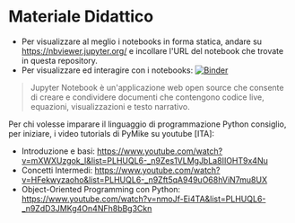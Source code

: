 # Materiale Didattico
- Per visualizzare al meglio i notebooks in forma statica, andare su https://nbviewer.jupyter.org/ e incollare l'URL del notebook che trovate in questa repository.
- Per visualizzare ed interagire con i notebooks: [![Binder](https://mybinder.org/badge_logo.svg)](https://mybinder.org/v2/gh/DSSchiera/materials/HEAD)

> Jupyter Notebook è un'applicazione web open source che consente di creare e condividere documenti che contengono codice live, equazioni, visualizzazioni e testo narrativo.
> 

Per chi volesse imparare il linguaggio di programmazione Python consiglio, per iniziare, i video tutorials di PyMike su youtube [ITA]:
- Introduzione e basi: https://www.youtube.com/watch?v=mXWXUzgok_I&list=PLHUQL6-_n9Zes1VLMgJbLa8IIOHT9x4Nu
- Concetti Intermedi: https://www.youtube.com/watch?v=HFekwyzaoho&list=PLHUQL6-_n9Zft5qA949uO68hViN7mu8UX
- Object-Oriented Programming con Python: https://www.youtube.com/watch?v=nmoJf-Ei4TA&list=PLHUQL6-_n9ZdD3JMKg4On4NFh8bBg3Ckn
